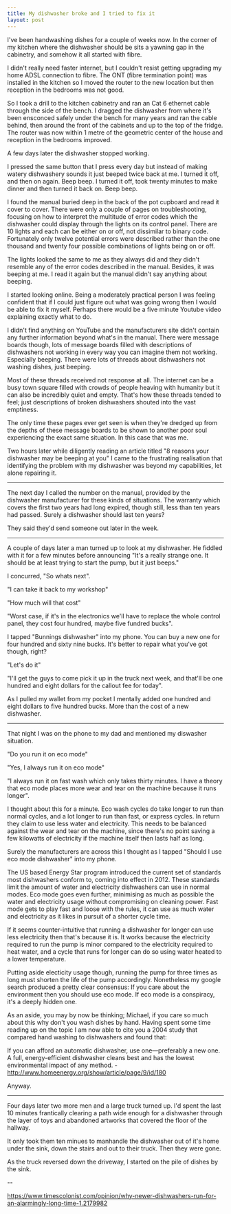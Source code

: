 ```yaml
---
title: My dishwasher broke and I tried to fix it
layout: post
---
```


I've been handwashing dishes for a couple of weeks now. In the corner of my kitchen where the dishwasher should be sits a yawning gap in the cabinetry, and somehow it all started with fibre.

I didn't really need faster internet, but I couldn't resist getting upgrading my home ADSL connection to fibre. The ONT (fibre termination point) was installed in the kitchen so I moved the router to the new location but then reception in the bedrooms was not good.

So I took a drill to the kitchen cabinetry and ran an Cat 6 ethernet cable through the side of the bench. I dragged the dishwasher from where it's been ensconced safely under the bench for many years and ran the cable behind, then around the front of the cabinets and up to the top of the fridge. The router was now within 1 metre of the geometric center of the house and reception in the bedrooms improved.

A few days later the dishwasher stopped working.

I pressed the same button that I press every day but instead of making watery dishwashery sounds it just beeped twice back at me. I turned it off, and then on again. Beep beep. I turned it off, took twenty minutes to make dinner and then turned it back on. Beep beep.

I found the manual buried deep in the back of the pot cupboard and read it cover to cover. There were only a couple of pages on troubleshooting, focusing on how to interpret the multitude of error codes which the dishwasher could display through the lights on its control panel. There are 10 lights and each can be either on or off, not dissimilar to binary code. Fortunately only twelve potential errors were described rather than the one thousand and twenty four possible combinations of lights being on or off.

The lights looked the same to me as they always did and they didn't resemble any of the error codes described in the manual. Besides, it was beeping at me. I read it again but the manual didn't say anything about beeping.

I started looking online. Being a moderately practical person I was feeling confident that if I could just figure out what was going wrong then I would be able to fix it myself. Perhaps there would be a five minute Youtube video explaining exactly what to do.

I didn't find anything on YouTube and the manufacturers site didn't contain any further information beyond what's in the manual. There were message boards though, lots of message boards filled with descriptions of dishwashers not working in every way you can imagine them not working. Especially beeping. There were lots of threads about dishwashers not washing dishes, just beeping.

Most of these threads received not response at all. The internet can be a busy town square filled with crowds of people heaving with humanity but it can also be incredibly quiet and empty. That's how these threads tended to feel; just descriptions of broken dishwashers shouted into the vast emptiness.

The only time these pages ever get seen is when they're dredged up from the depths of these message boards to be shown to another poor soul experiencing the exact same situation. In this case that was me.

Two hours later while diligently reading an article titled "8 reasons your dishwasher may be beeping at you" I came to the frustrating realisation that identifying the problem with my dishwasher was beyond my capabilities, let alone repairing it.

****

The next day I called the number on the manual, provided by the dishwasher manufacturer for these kinds of situations. The warranty which covers the first two years had long expired, though still, less than ten years had passed. Surely a dishwasher should last ten years?

They said they'd send someone out later in the week.

****

A couple of days later a man turned up to look at my dishwasher. He fiddled with it for a few minutes before announcing "It's a really strange one. It should be at least trying to start the pump, but it just beeps." 

I concurred, "So whats next".

"I can take it back to my workshop"

"How much will that cost"

"Worst case, if it's in the electronics we'll have to replace the whole control panel, they cost four hundred, maybe five fundred bucks".

I tapped "Bunnings dishwasher" into my phone. You can buy a new one for four hundred and sixty nine bucks. It's better to repair what you've got though, right?

"Let's do it"

"I'll get the guys to come pick it up in the truck next week, and that'll be one hundred and eight dollars for the callout fee for today".

As I pulled my wallet from my pocket I mentally added one hundred and eight dollars to five hundred bucks. More than the cost of a new dishwasher.

****

That night I was on the phone to my dad and mentioned my diswasher situation.

"Do you run it on eco mode"

"Yes, I always run it on eco mode"

"I always run it on fast wash which only takes thirty minutes. I have a theory that eco mode places more wear and tear on the machine because it runs longer".

I thought about this for a minute. Eco wash cycles do take longer to run than normal cycles, and a lot longer to run than fast, or express cycles. In return they claim to use less water and electricity. This needs to be balanced against the wear and tear on the machine, since there's no point saving a few kilowatts of electricity if the machine itself then lasts half as long.

Surely the manufacturers are across this I thought as I tapped "Should I use eco mode dishwasher" into my phone.

The US based Energy Star program introduced the current set of standards most dishwashers conform to, coming into effect in 2012. These standards limit the amount of water and electricity dishwashers can use in normal modes. Eco mode goes even further, minimising as much as possible the water and electricity usage without compromising on cleaning power. Fast mode gets to play fast and loose with the rules, it can use as much water and electricity as it likes in pursuit of a shorter cycle time.

If it seems counter-intuitive that running a dishwasher for longer can use less electricity then that's because it is. It works because the electricity required to run the pump is minor compared to the electricity required to heat water, and a cycle that runs for longer can do so using water heated to a lower temperature.

Putting aside electicity usage though, running the pump for three times as long must shorten the life of the pump accordingly. Nonetheless my google search produced a pretty clear consensus: If you care about the environment then you should use eco mode. If eco mode is a conspiracy, it's a deeply hidden one.

As an aside, you may by now be thinking; Michael, if you care so much about this why don't you wash dishes by hand. Having spent some time reading up on the topic I am now able to cite you a 2004 study that compared hand washing to dishwashers and found that:

<div class="blockquote">
If you can afford an automatic dishwasher, use one—preferably a new one. A full, energy-efficient dishwasher cleans best and has the lowest environmental impact of any method. - <a href="http://www.homeenergy.org/show/article/page/9/id/180">http://www.homeenergy.org/show/article/page/9/id/180</a>
</div>


Anyway.

****

Four days later two more men and a large truck turned up. I'd spent the last 10 minutes frantically clearing a path wide enough for a dishwasher through the layer of toys and abandoned artworks that covered the floor of the hallway.

It only took them ten minues to manhandle the dishwasher out of it's home under the sink, down the stairs and out to their truck. Then they were gone.

As the truck reversed down the driveway, I started on the pile of dishes by the sink.

--



https://www.timescolonist.com/opinion/why-newer-dishwashers-run-for-an-alarmingly-long-time-1.2179982